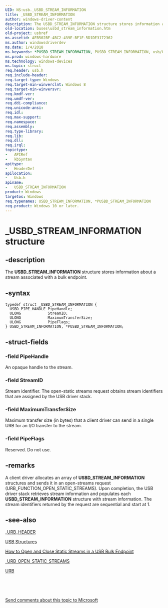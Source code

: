 ```yaml
---
UID: NS:usb._USBD_STREAM_INFORMATION
title: _USBD_STREAM_INFORMATION
author: windows-driver-content
description: The USBD_STREAM_INFORMATION structure stores information about a stream associated with a bulk endpoint.
old-location: buses\usbd_stream_information.htm
old-project: usbref
ms.assetid: AFB502BF-4BC2-439E-BF1F-5D1DE3172362
ms.author: windowsdriverdev
ms.date: 1/4/2018
ms.keywords: *PUSBD_STREAM_INFORMATION, PUSBD_STREAM_INFORMATION, usb/USBD_STREAM_INFORMATION, PUSBD_STREAM_INFORMATION structure pointer [Buses], usb/PUSBD_STREAM_INFORMATION, USBD_STREAM_INFORMATION structure [Buses], USBD_STREAM_INFORMATION, buses.usbd_stream_information, _USBD_STREAM_INFORMATION
ms.prod: windows-hardware
ms.technology: windows-devices
ms.topic: struct
req.header: usb.h
req.include-header: 
req.target-type: Windows
req.target-min-winverclnt: Windows 8
req.target-min-winversvr: 
req.kmdf-ver: 
req.umdf-ver: 
req.ddi-compliance: 
req.unicode-ansi: 
req.idl: 
req.max-support: 
req.namespace: 
req.assembly: 
req.type-library: 
req.lib: 
req.dll: 
req.irql: 
topictype: 
-	APIRef
-	kbSyntax
apitype: 
-	HeaderDef
apilocation: 
-	Usb.h
apiname: 
-	USBD_STREAM_INFORMATION
product: Windows
targetos: Windows
req.typenames: USBD_STREAM_INFORMATION, *PUSBD_STREAM_INFORMATION
req.product: Windows 10 or later.
---
```


# _USBD_STREAM_INFORMATION structure


## -description


The <b>USBD_STREAM_INFORMATION</b> structure stores information about a stream associated with a bulk endpoint.


## -syntax


````
typedef struct _USBD_STREAM_INFORMATION {
  USBD_PIPE_HANDLE PipeHandle;
  ULONG            StreamID;
  ULONG            MaximumTransferSize;
  ULONG            PipeFlags;
} USBD_STREAM_INFORMATION, *PUSBD_STREAM_INFORMATION;
````


## -struct-fields




### -field PipeHandle

An opaque handle to  the stream.


### -field StreamID

Stream identifier. The open-static streams request obtains stream identifiers that are assigned by the USB driver stack.


### -field MaximumTransferSize

Maximum transfer size (in bytes) that a client driver can send in a single URB for an I/O transfer to the stream.


### -field PipeFlags

Reserved. Do not use.


## -remarks


A client driver allocates an array of  <b>USBD_STREAM_INFORMATION</b> structures and sends it in an open-streams request (URB_FUNCTION_OPEN_STATIC_STREAMS).  Upon completion, the USB driver stack retrieves stream information and populates each <b>USBD_STREAM_INFORMATION</b> structure with stream information.  The stream identifiers returned by the request are sequential and start at 1.



## -see-also

<a href="..\usb\ns-usb-_urb_header.md">_URB_HEADER</a>

<a href="https://msdn.microsoft.com/library/windows/hardware/ff540160">USB Structures</a>

<a href="https://msdn.microsoft.com/library/windows/hardware/hh450846">How to Open and Close Static Streams in a USB Bulk Endpoint</a>

<a href="..\usb\ns-usb-_urb_open_static_streams.md">_URB_OPEN_STATIC_STREAMS</a>

<a href="..\usb\ns-usb-_urb.md">URB</a>

 

 

<a href="mailto:wsddocfb@microsoft.com?subject=Documentation%20feedback [usbref\buses]:%20USBD_STREAM_INFORMATION structure%20 RELEASE:%20(1/4/2018)&amp;body=%0A%0APRIVACY STATEMENT%0A%0AWe use your feedback to improve the documentation. We don't use your email address for any other purpose, and we'll remove your email address from our system after the issue that you're reporting is fixed. While we're working to fix this issue, we might send you an email message to ask for more info. Later, we might also send you an email message to let you know that we've addressed your feedback.%0A%0AFor more info about Microsoft's privacy policy, see http://privacy.microsoft.com/en-us/default.aspx." title="Send comments about this topic to Microsoft">Send comments about this topic to Microsoft</a>

